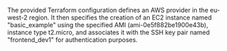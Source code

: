 The provided Terraform configuration defines an AWS provider in the eu-west-2 region. It then specifies the creation of an EC2 instance named "basic_example" using the specified AMI (ami-0e5f882be1900e43b), instance type t2.micro, and associates it with the SSH key pair named "frontend_dev1" for authentication purposes.
